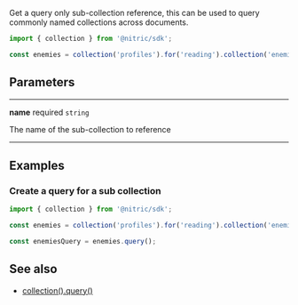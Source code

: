 Get a query only sub-collection reference, this can be used to query commonly named collections across documents.

```javascript
import { collection } from '@nitric/sdk';

const enemies = collection('profiles').for('reading').collection('enemies');
```

## Parameters

---

**name** required `string`

The name of the sub-collection to reference

---

## Examples

### Create a query for a sub collection 

```javascript
import { collection } from '@nitric/sdk';

const enemies = collection('profiles').for('reading').collection('enemies');

const enemiesQuery = enemies.query();
```

## See also

 - [collection().query()](./collection-query.md)


